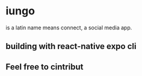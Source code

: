 # iungo
is a latin name means connect, a social media app.
## building with react-native expo cli

## Feel free to cintribut
